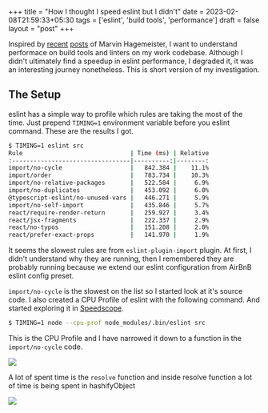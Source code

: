 +++
title = "How I thought I speed eslint but I didn't"
date = 2023-02-08T21:59:33+05:30
tags = ['eslint', 'build tools', 'performance']
draft = false
layout = "post"
+++


Inspired by [recent][speedup-1] [posts][speedup-2] of Marvin Hagemeister, I want to understand performace on build
tools and linters on my work codebase. Although I didn't ultimately find a speedup in eslint performance, I
degraded it, it was an interesting journey nonetheless. This is short version of my investigation.

<!--more-->


## The Setup

eslint has a simple way to profile which rules are taking the most of the time. Just prepend `TIMING=1`
environment variable before you eslint command. These are the results I got.

```sh
$ TIMING=1 eslint src
Rule                              | Time (ms) | Relative
:---------------------------------|----------:|--------:
import/no-cycle                   |   842.384 |    11.1%
import/order                      |   783.734 |    10.3%
import/no-relative-packages       |   522.584 |     6.9%
import/no-duplicates              |   453.092 |     6.0%
@typescript-eslint/no-unused-vars |   446.271 |     5.9%
import/no-self-import             |   435.846 |     5.7%
react/require-render-return       |   259.927 |     3.4%
react/jsx-fragments               |   222.337 |     2.9%
react/no-typos                    |   151.208 |     2.0%
react/prefer-exact-props          |   141.970 |     1.9%
```

It seems the slowest rules are from `eslint-plugin-import` plugin. At first, I didn't understand
why they are running, then I remembered they are probably running because we extend our eslint
configuration from AirBnB eslint config preset.

`import/no-cycle` is the slowest on the list so I started look at it's source code. I also
created a CPU Profile of eslint with the following command. And started exploring it in
[Speedscope](https://www.speedscope.app).

```sh
$ TIMING=1 node --cpu-prof node_modules/.bin/eslint src
```

This is the CPU Profile and I have narrowed it down to a function in the `import/no-cycle` code.

![](/eslint-before-cpu-profile.png)

A lot of spent time is the `resolve` function and inside resolve function a lot of time is being
spent in hashifyObject

![](/resolve.png)












[speedup-1]: https://marvinh.dev/blog/speeding-up-javascript-ecosystem/
[speedup-2]: https://marvinh.dev/blog/speeding-up-javascript-ecosystem-part-3/

